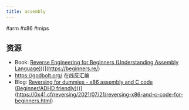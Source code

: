 ```yaml
---
title: assembly
---
```


#arm #x86 #mips

## 资源

* Book: [Reverse Engineering for Beginners (Understanding Assembly Language)](Understanding%20Assembly%20Language)))](https://beginners.re/)
* https://godbolt.org/ 在线反汇编
* Blog: [Reversing for dummies - x86 assembly and C code (Beginner/ADHD friendly)](Beginner/ADHD%20friendly)))](https://0x41.cf/reversing/2021/07/21/reversing-x86-and-c-code-for-beginners.html)
